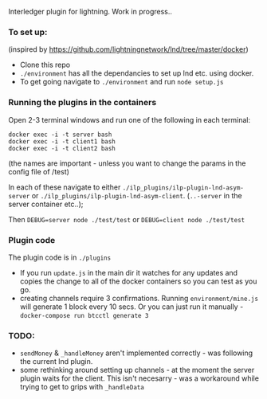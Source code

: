 Interledger plugin for lightning. Work in progress..

### To set up:
(inspired by https://github.com/lightningnetwork/lnd/tree/master/docker)
* Clone this repo
* `./environment` has all the dependancies to set up lnd etc. using docker. 
* To get going navigate to `./environment` and run `node setup.js`

### Running the plugins in the containers
Open 2-3 terminal windows and run one of the following in each terminal:

`docker exec -i -t server bash`  
`docker exec -i -t client1 bash`  
`docker exec -i -t client2 bash`  

(the names are important - unless you want to change the params in the config file of /test)

In each of these navigate to either `./ilp_plugins/ilp-plugin-lnd-asym-server` or `./ilp_plugins/ilp-plugin-lnd-asym-client`. (`..-server` in the server container etc..);

Then 
`DEBUG=server node ./test/test`
or `DEBUG=client node ./test/test`

### Plugin code
The plugin code is in `./plugins`

* If you run `update.js` in the main dir it watches for any updates and copies the change to all of the docker containers so you can test as you go. 
* creating channels require 3 confirmations. Running `environment/mine.js` will generate 1 block every 10 secs. Or you can just run it manually - `docker-compose run btcctl generate 3`

### TODO:

* `sendMoney` & `_handleMoney` aren't implemented correctly - was following the current lnd plugin.
* some rethinking around setting up channels - at the moment the server plugin waits for the client. This isn't necesarry - was a workaround while trying to get to grips with `_handleData`





